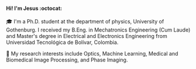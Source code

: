 #### Hi! I'm Jesus :octocat: 

:mortar_board: I'm a Ph.D. student at the department of physics, University of Gothenburg. I received my B.Eng. in Mechatronics Engineering (Cum Laude) and Master's degree in Electrical and Electronics Engineering from Universidad Tecnológica de Bolívar, Colombia. 

:dart: My research interests include Optics, Machine Learning, Medical and Biomedical Image Processing, and Phase Imaging. 




